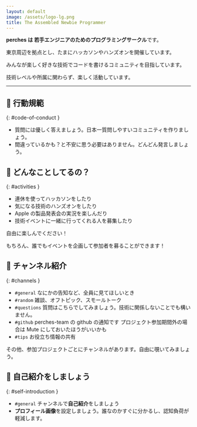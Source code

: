 ```yaml
---
layout: default
image: /assets/logo-lg.png
title: The Assembled Newbie Programmer
---
```


**perches は 若手エンジニアのためのプログラミングサークル**です。

東京周辺を拠点とし、たまにハッカソンやハンズオンを開催しています。

みんなが楽しく好きな技術でコードを書けるコミュニティを目指しています。

技術レベルや所属に関わらず、楽しく活動しています。

---

## 🌱 行動規範

{: #code-of-conduct }

- 質問には優しく答えましょう。日本一質問しやすいコミュニティを作りましょう。
- 間違っているかも？と不安に思う必要はありません。どんどん発言しましょう。

## 💎 どんなことしてるの？

{: #activities }

- 連休を使ってハッカソンをしたり
- 気になる技術のハンズオンをしたり
- Apple の製品発表会の実況を楽しんだり
- 技術イベントに一緒に行ってくれる人を募集したり

自由に楽しんでください！

もちろん、誰でもイベントを企画して参加者を募ることができます！

## 🔰 チャンネル紹介

{: #channels }

- `#general` なにかの告知など、全員に見てほしいとき
- `#random` 雑談、オフトピック、スモールトーク
- `#questions` 質問はこちらでしてみましょう。技術に関係しないことでも構いません。
- `#github` perches-team の github の通知です プロジェクト参加期間外の場合は Mute にしておいたほうがいいかも
- `#tips` お役立ち情報の共有

その他、参加プロジェクトごとにチャンネルがあります。自由に覗いてみましょう。

## 🙌 自己紹介をしましょう

{: #self-introduction }

- `#general` チャンネルで**自己紹介**をしましょう
- **プロフィール画像**を設定しましょう。誰なのかすぐに分かるし、認知負荷が軽減します。
